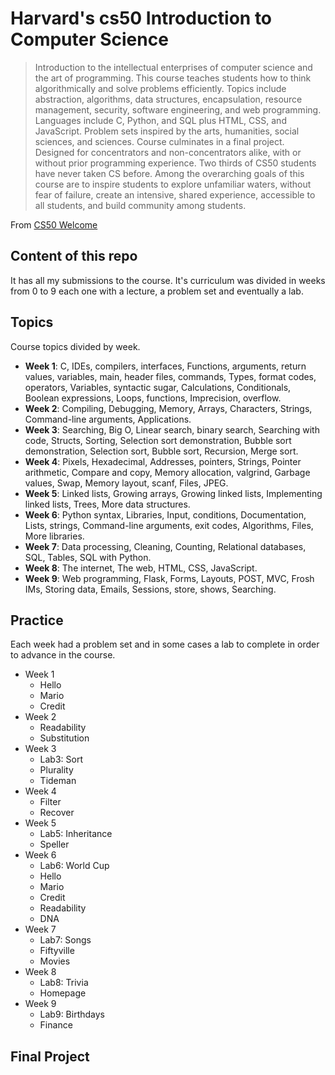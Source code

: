 # Harvard's cs50 Introduction to Computer Science

> Introduction to the intellectual enterprises of computer science and the art of programming. This course teaches students how to think algorithmically and solve problems efficiently. Topics include abstraction, algorithms, data structures, encapsulation, resource management, security, software engineering, and web programming. Languages include C, Python, and SQL plus HTML, CSS, and JavaScript. Problem sets inspired by the arts, humanities, social sciences, and sciences. Course culminates in a final project. Designed for concentrators and non-concentrators alike, with or without prior programming experience. Two thirds of CS50 students have never taken CS before. Among the overarching goals of this course are to inspire students to explore unfamiliar waters, without fear of failure, create an intensive, shared experience, accessible to all students, and build community among students.

From [CS50 Welcome](https://cs50.harvard.edu/x/2022/#welcome)

## Content of this repo

It has all my submissions to the course. It's curriculum was divided in weeks from 0 to 9 each one with a lecture, a problem set and eventually a lab.

## Topics

Course topics divided by week.

- **Week 1**: C,
IDEs, compilers, interfaces,
Functions, arguments, return values, variables,
main, header files, commands,
Types, format codes, operators,
Variables, syntactic sugar,
Calculations,
Conditionals, Boolean expressions,
Loops, functions,
Imprecision, overflow.
- **Week 2**: Compiling,
Debugging,
Memory,
Arrays,
Characters,
Strings,
Command-line arguments,
Applications.
- **Week 3**: Searching,
Big O,
Linear search, binary search,
Searching with code,
Structs,
Sorting,
Selection sort demonstration,
Bubble sort demonstration,
Selection sort,
Bubble sort,
Recursion,
Merge sort.
- **Week 4**: Pixels,
Hexadecimal,
Addresses, pointers,
Strings,
Pointer arithmetic,
Compare and copy,
Memory allocation,
valgrind,
Garbage values,
Swap,
Memory layout,
scanf,
Files,
JPEG.
- **Week 5**: Linked lists,
Growing arrays,
Growing linked lists,
Implementing linked lists,
Trees,
More data structures.
- **Week 6**: Python syntax,
Libraries,
Input, conditions,
Documentation,
Lists, strings,
Command-line arguments, exit codes,
Algorithms,
Files,
More libraries.
- **Week 7**: Data processing,
Cleaning,
Counting,
Relational databases,
SQL,
Tables,
SQL with Python.
- **Week 8**: The internet,
The web,
HTML,
CSS,
JavaScript.
- **Week 9**: Web programming,
Flask,
Forms,
Layouts,
POST,
MVC,
Frosh IMs,
Storing data,
Emails,
Sessions,
store, shows,
Searching.

## Practice

Each week had a problem set and in some cases a lab to complete in order to advance in the course.

- Week 1
  - Hello
  - Mario
  - Credit
- Week 2
  - Readability
  - Substitution
- Week 3
  - Lab3: Sort
  - Plurality
  - Tideman
- Week 4
  - Filter
  - Recover
- Week 5
  - Lab5: Inheritance
  - Speller
- Week 6
  - Lab6: World Cup
  - Hello
  - Mario
  - Credit
  - Readability
  - DNA
- Week 7
  - Lab7: Songs
  - Fiftyville
  - Movies
- Week 8
  - Lab8: Trivia
  - Homepage
- Week 9
  - Lab9: Birthdays
  - Finance
  
## Final Project

